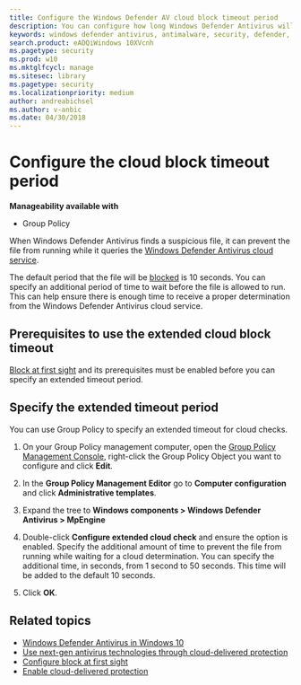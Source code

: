 ```yaml
---
title: Configure the Windows Defender AV cloud block timeout period
description: You can configure how long Windows Defender Antivirus will block a file from running while waiting for a cloud determination.
keywords: windows defender antivirus, antimalware, security, defender, cloud, timeout, block, period, seconds
search.product: eADQiWindows 10XVcnh
ms.pagetype: security
ms.prod: w10
ms.mktglfcycl: manage
ms.sitesec: library
ms.pagetype: security
ms.localizationpriority: medium
author: andreabichsel
ms.author: v-anbic
ms.date: 04/30/2018
---
```


# Configure the cloud block timeout period

**Manageability available with**

- Group Policy

When Windows Defender Antivirus finds a suspicious file, it can prevent the file from running while it queries the [Windows Defender Antivirus cloud service](utilize-microsoft-cloud-protection-windows-defender-antivirus.md).

The default period that the file will be [blocked](configure-block-at-first-sight-windows-defender-antivirus.md) is 10 seconds. You can specify an additional period of time to wait before the file is allowed to run. This can help ensure there is enough time to receive a proper determination from the Windows Defender Antivirus cloud service.

## Prerequisites to use the extended cloud block timeout

[Block at first sight](configure-block-at-first-sight-windows-defender-antivirus.md) and its prerequisites must be enabled before you can specify an extended timeout period.

## Specify the extended timeout period

You can use Group Policy to specify an extended timeout for cloud checks.

1. On your Group Policy management computer, open the [Group Policy Management Console](https://technet.microsoft.com/library/cc731212.aspx), right-click the Group Policy Object you want to configure and click **Edit**.

2. In the **Group Policy Management Editor** go to **Computer configuration** and click **Administrative templates**.

3. Expand the tree to **Windows components > Windows Defender Antivirus > MpEngine**

4. Double-click **Configure extended cloud check** and ensure the option is enabled. Specify the additional amount of time to prevent the file from running while waiting for a cloud determination. You can specify the additional time, in seconds, from 1 second to 50 seconds. This time will be added to the default 10 seconds.

5. Click **OK**.

## Related topics

- [Windows Defender Antivirus in Windows 10](windows-defender-antivirus-in-windows-10.md)
- [Use next-gen antivirus technologies through cloud-delivered protection](utilize-microsoft-cloud-protection-windows-defender-antivirus.md)
- [Configure block at first sight](configure-block-at-first-sight-windows-defender-antivirus.md)
- [Enable cloud-delivered protection](enable-cloud-protection-windows-defender-antivirus.md)

